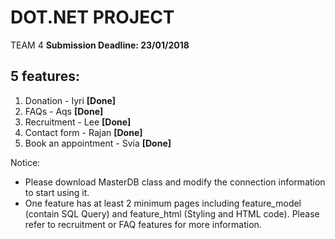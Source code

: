 # DOT.NET PROJECT
TEAM 4
**Submission Deadline: 23/01/2018**
## 5 features:

1. Donation - Iyri **[Done]**
2. FAQs - Aqs **[Done]**
3. Recruitment -  Lee **[Done]**
4. Contact form - Rajan **[Done]**
5. Book an appointment - Svia **[Done]**

Notice:
- Please download MasterDB class and modify the connection information to start using it.
- One feature has at least 2 minimum pages including feature_model (contain SQL Query) and feature_html (Styling and HTML code). Please refer to recruitment or FAQ features for more information.
